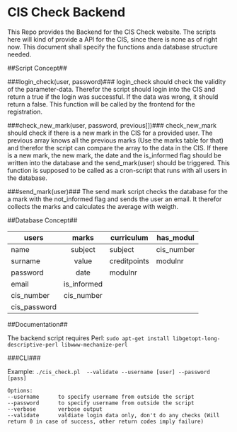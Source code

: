 CIS Check Backend
=========

This Repo provides the Backend for the CIS Check website. The scripts here will kind of provide a API for the CIS, since there is none as of right now. This document shall specify the functions anda database structure needed.

##Script Concept##

###login_check(user, password)###
login_check should check the validity of the parameter-data. Therefor the script should login into the CIS and return a true if the login was successful. If the data was wrong, it should return a false. This function will be called by the frontend for the registration.

###check_new_mark(user, password, previous[])###
check_new_mark should check if there is a new mark in the CIS for a provided user. The previous array knows all the previous marks (Use the marks table for that) and therefor the script can compare the array to the data in the CIS. If there is a new mark, the new mark, the date and the is_informed flag should be written into the database and the send_mark(user) should be triggered. This function is supposed to be called as a cron-script that runs with all users in the database. 

###send_mark(user)###
The send mark script checks the database for the a mark with the not_informed flag and sends the user an email. It therefor collects the marks and calculates the average with weigth.


##Database Concept##

| users         | marks         | curriculum | has_modul |
| ------------- |:-------------:|------------|-----------|
| name          | subject       | subject    | cis_number|
| surname       | value         |creditpoints| modulnr   |
| password      | date          | modulnr    |
| email         | is_informed   |
| cis_number    | cis_number    |
| cis_password  |


##Documentation##

The backend script requires Perl:
```sudo apt-get install libgetopt-long-descriptive-perl libwww-mechanize-perl```

###CLI###

Example:
```./cis_check.pl  --validate --username [user] --password [pass]```

```
Options:
--username      to specify username from outside the script
--password      to specify username from outside the script
--verbose       verbose output
--validate      valdiate login data only, don't do any checks (Will return 0 in case of success, other return codes imply failure)
```


